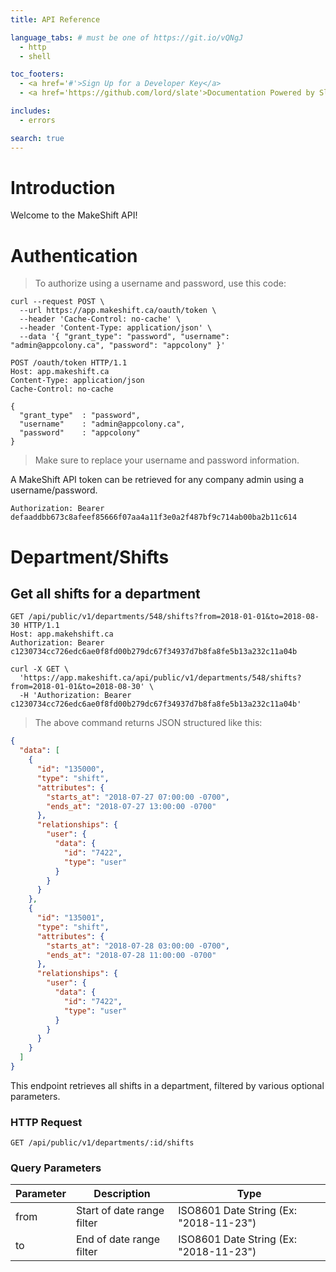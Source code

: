 ```yaml
---
title: API Reference

language_tabs: # must be one of https://git.io/vQNgJ
  - http
  - shell

toc_footers:
  - <a href='#'>Sign Up for a Developer Key</a>
  - <a href='https://github.com/lord/slate'>Documentation Powered by Slate</a>

includes:
  - errors

search: true
---
```


# Introduction

Welcome to the MakeShift API! 

# Authentication

> To authorize using a username and password, use this code:

```shell
curl --request POST \
  --url https://app.makeshift.ca/oauth/token \
  --header 'Cache-Control: no-cache' \
  --header 'Content-Type: application/json' \
  --data '{ "grant_type": "password", "username": "admin@appcolony.ca", "password": "appcolony" }'
```

```http
POST /oauth/token HTTP/1.1
Host: app.makeshift.ca
Content-Type: application/json
Cache-Control: no-cache

{
  "grant_type"  : "password",
  "username"    : "admin@appcolony.ca",
  "password"    : "appcolony"
}
```

> Make sure to replace your username and password information.

A MakeShift API token can be retrieved for any company admin using a username/password.

`Authorization: Bearer defaaddbb673c8afeef85666f07aa4a11f3e0a2f487bf9c714ab00ba2b11c614`

# Department/Shifts

## Get all shifts for a department

```http
GET /api/public/v1/departments/548/shifts?from=2018-01-01&to=2018-08-30 HTTP/1.1
Host: app.makehshift.ca
Authorization: Bearer c1230734cc726edc6ae0f8fd00b279dc67f34937d7b8fa8fe5b13a232c11a04b
```

```shell
curl -X GET \
  'https://app.makeshift.ca/api/public/v1/departments/548/shifts?from=2018-01-01&to=2018-08-30' \
  -H 'Authorization: Bearer c1230734cc726edc6ae0f8fd00b279dc67f34937d7b8fa8fe5b13a232c11a04b'
```

> The above command returns JSON structured like this:

```json
{
  "data": [
    {
      "id": "135000",
      "type": "shift",
      "attributes": {
        "starts_at": "2018-07-27 07:00:00 -0700",
        "ends_at": "2018-07-27 13:00:00 -0700"
      },
      "relationships": {
        "user": {
          "data": {
            "id": "7422",
            "type": "user"
          }
        }
      }
    },
    {
      "id": "135001",
      "type": "shift",
      "attributes": {
        "starts_at": "2018-07-28 03:00:00 -0700",
        "ends_at": "2018-07-28 11:00:00 -0700"
      },
      "relationships": {
        "user": {
          "data": {
            "id": "7422",
            "type": "user"
          }
        }
      }
    }
  ]
}
```

This endpoint retrieves all shifts in a department, filtered by various optional parameters.

### HTTP Request

`GET /api/public/v1/departments/:id/shifts`

### Query Parameters

Parameter | Description | Type
--------- | ------- | -----------
from | Start of date range filter | ISO8601 Date String (Ex: "2018-11-23")
to | End of date range filter | ISO8601 Date String (Ex: "2018-11-23")

